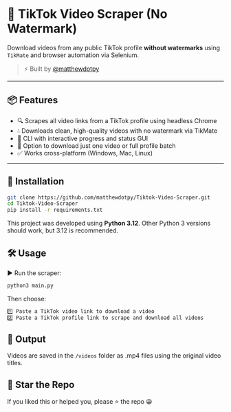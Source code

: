 # 🎥 TikTok Video Scraper (No Watermark)

Download videos from any public TikTok profile **without watermarks** using `TikMate` and browser automation via Selenium.

> ⚡ Built by [@matthewdotpy](https://github.com/matthewdotpy)

---

## 📦 Features
- 🔍 Scrapes all video links from a TikTok profile using headless Chrome
- 💧 Downloads clean, high-quality videos with no watermark via TikMate
- 💬 CLI with interactive progress and status GUI
- 🎯 Option to download just one video or full profile batch
- ✅ Works cross-platform (Windows, Mac, Linux)

---

## 🚀 Installation

```bash
git clone https://github.com/matthewdotpy/Tiktok-Video-Scraper.git
cd Tiktok-Video-Scraper
pip install -r requirements.txt
```

This project was developed using **Python 3.12**. Other Python 3 versions
should work, but 3.12 is recommended.

## 🛠️ Usage
▶️ Run the scraper:
```bash
python3 main.py
```
Then choose:
```bash
1️⃣ Paste a TikTok video link to download a video
2️⃣ Paste a TikTok profile link to scrape and download all videos
```

## 📂 Output
Videos are saved in the `/videos` folder as .mp4 files using the original video titles.

## 🌟 Star the Repo
If you liked this or helped you, please ⭐ the repo 😀
